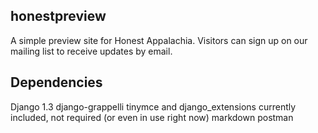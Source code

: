 honestpreview
-------------
A simple preview site for Honest Appalachia. Visitors can sign up on our mailing list to receive updates by email.

Dependencies
------------
Django 1.3
django-grappelli
tinymce and django_extensions currently included, not required (or even in use right now)
markdown
postman
